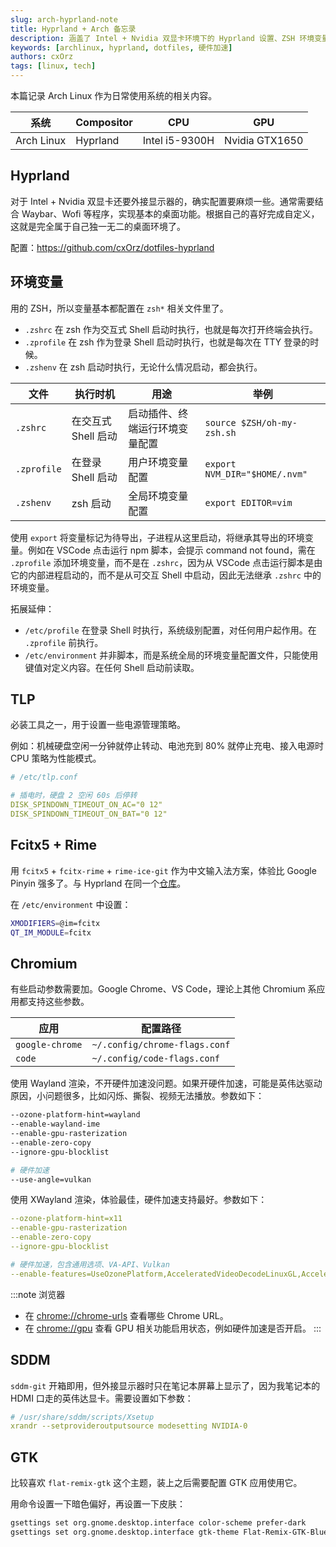 ```yaml
---
slug: arch-hyprland-note
title: Hyprland + Arch 备忘录
description: 涵盖了 Intel + Nvidia 双显卡环境下的 Hyprland 设置、ZSH 环境变量（.zshrc, .zprofile, .zshenv）详解、TLP 电源管理优化、Fcitx5 + Rime 中文输入法配置、Chrome 浏览器在 Wayland/XWayland 的配置以及 GTK 主题设置。
keywords: [archlinux, hyprland, dotfiles, 硬件加速]
authors: cxOrz
tags: [linux, tech]
---
```


本篇记录 Arch Linux 作为日常使用系统的相关内容。

| 系统       | Compositor | CPU            | GPU            |
| ---------- | ---------- | -------------- | -------------- |
| Arch Linux | Hyprland   | Intel i5-9300H | Nvidia GTX1650 |

## Hyprland

对于 Intel + Nvidia 双显卡还要外接显示器的，确实配置要麻烦一些。通常需要结合 Waybar、Wofi 等程序，实现基本的桌面功能。根据自己的喜好完成自定义，这就是完全属于自己独一无二的桌面环境了。

配置：https://github.com/cxOrz/dotfiles-hyprland

<!-- truncate -->

## 环境变量

用的 ZSH，所以变量基本都配置在 `zsh*` 相关文件里了。

- `.zshrc` 在 zsh 作为交互式 Shell 启动时执行，也就是每次打开终端会执行。
- `.zprofile` 在 zsh 作为登录 Shell 启动时执行，也就是每次在 TTY 登录的时候。
- `.zshenv` 在 zsh 启动时执行，无论什么情况启动，都会执行。

| 文件        | 执行时机            | 用途                           | 举例                          |
| ----------- | ------------------- | ------------------------------ | ----------------------------- |
| `.zshrc`    | 在交互式 Shell 启动 | 启动插件、终端运行环境变量配置 | `source $ZSH/oh-my-zsh.sh`    |
| `.zprofile` | 在登录 Shell 启动   | 用户环境变量配置               | `export NVM_DIR="$HOME/.nvm"` |
| `.zshenv`   | zsh 启动            | 全局环境变量配置               | `export EDITOR=vim`           |

使用 `export` 将变量标记为待导出，子进程从这里启动，将继承其导出的环境变量。例如在 VSCode 点击运行 npm 脚本，会提示 command not found，需在 `.zprofile` 添加环境变量，而不是在 `.zshrc`，因为从 VSCode 点击运行脚本是由它的内部进程启动的，而不是从可交互 Shell 中启动，因此无法继承 `.zshrc` 中的环境变量。

拓展延伸：

- `/etc/profile` 在登录 Shell 时执行，系统级别配置，对任何用户起作用。在 `.zprofile` 前执行。
- `/etc/environment` 并非脚本，而是系统全局的环境变量配置文件，只能使用键值对定义内容。在任何 Shell 启动前读取。

## TLP

必装工具之一，用于设置一些电源管理策略。

例如：机械硬盘空闲一分钟就停止转动、电池充到 80% 就停止充电、接入电源时 CPU 策略为性能模式。

```yaml
# /etc/tlp.conf

# 插电时，硬盘 2 空闲 60s 后停转
DISK_SPINDOWN_TIMEOUT_ON_AC="0 12"
DISK_SPINDOWN_TIMEOUT_ON_BAT="0 12"
```

## Fcitx5 + Rime

用 `fcitx5` + `fcitx-rime` + `rime-ice-git` 作为中文输入法方案，体验比 Google Pinyin 强多了。与 Hyprland 在同一个[仓库](https://github.com/cxOrz/dotfiles-hyprland/tree/main/.config/fcitx5)。

在 `/etc/environment` 中设置：

```bash
XMODIFIERS=@im=fcitx
QT_IM_MODULE=fcitx
```

## Chromium

有些启动参数需要加。Google Chrome、VS Code，理论上其他 Chromium 系应用都支持这些参数。

| 应用            | 配置路径                      |
| --------------- | ----------------------------- |
| `google-chrome` | `~/.config/chrome-flags.conf` |
| `code`          | `~/.config/code-flags.conf`   |

使用 Wayland 渲染，不开硬件加速没问题。如果开硬件加速，可能是英伟达驱动原因，小问题很多，比如闪烁、撕裂、视频无法播放。参数如下：

```bash
--ozone-platform-hint=wayland
--enable-wayland-ime
--enable-gpu-rasterization
--enable-zero-copy
--ignore-gpu-blocklist

# 硬件加速
--use-angle=vulkan
```

使用 XWayland 渲染，体验最佳，硬件加速支持最好。参数如下：

```yaml
--ozone-platform-hint=x11
--enable-gpu-rasterization
--enable-zero-copy
--ignore-gpu-blocklist

# 硬件加速，包含通用选项、VA-API、Vulkan
--enable-features=UseOzonePlatform,AcceleratedVideoDecodeLinuxGL,AcceleratedVideoEncoder,VaapiVideoDecoder,VaapiIgnoreDriverChecks,Vulkan,DefaultANGLEVulkan,VulkanFromANGLE
```

:::note 浏览器
- 在 [chrome://chrome-urls](chrome://chrome-urls/) 查看哪些 Chrome URL。
- 在 [chrome://gpu](chrome://gpu/) 查看 GPU 相关功能启用状态，例如硬件加速是否开启。
:::

## SDDM

`sddm-git` 开箱即用，但外接显示器时只在笔记本屏幕上显示了，因为我笔记本的 HDMI 口走的英伟达显卡。需要设置如下参数：

```yaml
# /usr/share/sddm/scripts/Xsetup
xrandr --setprovideroutputsource modesetting NVIDIA-0
```

## GTK

比较喜欢 `flat-remix-gtk` 这个主题，装上之后需要配置 GTK 应用使用它。

用命令设置一下暗色偏好，再设置一下皮肤：

```bash
gsettings set org.gnome.desktop.interface color-scheme prefer-dark
gsettings set org.gnome.desktop.interface gtk-theme Flat-Remix-GTK-Blue-Darkest
```

